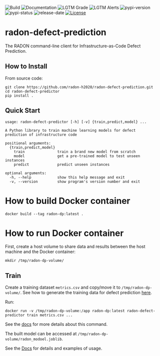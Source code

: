 ![Build](https://github.com/radon-h2020/radon-defect-predictor/workflows/Build/badge.svg)
![Documentation](https://github.com/radon-h2020/radon-defect-predictor/workflows/Documentation/badge.svg)
![LGTM Grade](https://img.shields.io/lgtm/grade/python/github/radon-h2020/radon-defect-predictor)
![LGTM Alerts](https://img.shields.io/lgtm/alerts/github/radon-h2020/radon-defect-predictor)
![pypi-version](https://img.shields.io/pypi/v/radon-defect-predictor)
![pypi-status](https://img.shields.io/pypi/status/radon-defect-predictor)
![release-date](https://img.shields.io/github/release-date/radon-h2020/radon-defect-prediction-cli)
[![License](https://img.shields.io/badge/License-Apache%202.0-blue.svg)](https://opensource.org/licenses/Apache-2.0)

# radon-defect-prediction
The RADON command-line client for Infrastructure-as-Code Defect Prediction.


## How to Install

From source code:
```
git clone https://github.com/radon-h2020/radon-defect-prediction.git
cd radon-defect-predictor
pip install .
```

## Quick Start

```text
usage: radon-defect-predictor [-h] [-v] {train,predict,model} ...

A Python library to train machine learning models for defect prediction of infrastructure code

positional arguments:
  {train,predict,model}
    train               train a brand new model from scratch
    model               get a pre-trained model to test unseen instances
    predict             predict unseen instances

optional arguments:
  -h, --help            show this help message and exit
  -v, --version         show program's version number and exit
```




# How to build Docker container

`docker build --tag radon-dp:latest .`


# How to run Docker container

First, create a host volume to share data and results between the host machine and the Docker container:

`mkdir /tmp/radon-dp-volume/` 
 
## Train

Create a training dataset `metrics.csv` and copy/move it to `/tmp/radon-dp-volume/`.
See how to generate the training data for defect prediction [here](https://radon-h2020.github.io/radon-repository-miner/cli/metrics/). 

Run:

`docker run -v /tmp/radon-dp-volume:/app radon-dp:latest radon-defect-predictor train metrics.csv ...`

See the [docs](https://radon-h2020.github.io/radon-defect-prediction-cli/cli/train/) for more details about this command. 

The built model can be accessed at `/tmp/radon-dp-volume/radon_modoel.joblib`.


See the [Docs](https://radon-h2020.github.io/radon-defect-predictor/) for details and examples of usage.
